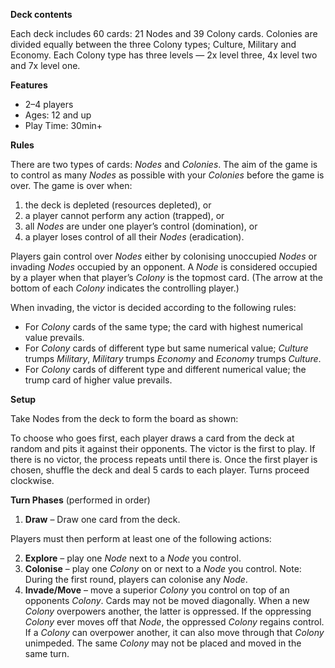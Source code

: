 **Deck contents**

Each deck includes 60 cards: 21 Nodes and 39 Colony cards. Colonies are divided equally between the three Colony types; Culture, Military and Economy. Each Colony type has three levels — 2x level three, 4x level two and 7x level one.

**Features**

* 2–4 players
* Ages: 12 and up
* Play Time: 30min+

**Rules**

There are two types of cards: _Nodes_ and _Colonies_. The aim of the game is to control as many _Nodes_ as possible with your _Colonies_ before the game is over. The game is over when:

1. the deck is depleted (resources depleted), or
2. a player cannot perform any action (trapped), or
3. all _Nodes_ are under one player’s control (domination), or
4. a player loses control of all their _Nodes_ (eradication).

Players gain control over _Nodes_ either by colonising unoccupied _Nodes_ or invading _Nodes_ occupied by an opponent. A _Node_ is considered occupied by a player when that player’s _Colony_ is the topmost card. (The arrow at the bottom of each _Colony_ indicates the controlling player.)

When invading, the victor is decided according to the following rules:

* For _Colony_ cards of the same type; the card with highest numerical value prevails.
* For _Colony_ cards of different type but same numerical value; _Culture_ trumps _Military_, _Military_ trumps _Economy_ and _Economy_ trumps _Culture_.
* For _Colony_ cards of different type and different numerical value; the trump card of higher value prevails.

**Setup**

Take Nodes from the deck to form the board as shown:

To choose who goes first, each player draws a card from the deck at random and pits it against their opponents. The victor is the first to play. If there is no victor, the process repeats until there is. Once the first player is chosen, shuffle the deck and deal 5 cards to each player. Turns proceed clockwise.

**Turn Phases** (performed in order)

1. **Draw** – Draw one card from the deck.

Players must then perform at least one of the following actions:

2. **Explore** – play one _Node_ next to a _Node_ you control.
3. **Colonise** – play one _Colony_ on or next to a _Node_ you control. Note: During the first round, players can colonise any _Node_.
4. **Invade/Move** – move a superior _Colony_ you control on top of an opponents _Colony_. Cards may not be moved diagonally. When a new _Colony_ overpowers another, the latter is oppressed. If the oppressing _Colony_ ever moves off that _Node_, the oppressed _Colony_ regains control. If a _Colony_ can overpower another, it can also move through that _Colony_ unimpeded. The same _Colony_ may not be placed and moved in the same turn.
